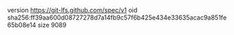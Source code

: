 version https://git-lfs.github.com/spec/v1
oid sha256:ff39aa600d08727278d7a14fb9c57f6b425e434e33635acac9a851fe65b08e14
size 9089
